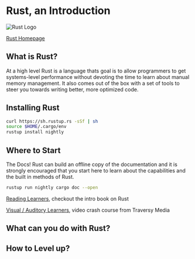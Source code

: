 # Rust, an Introduction

![Rust Logo](https://upload.wikimedia.org/wikipedia/commons/thumb/d/d5/Rust_programming_language_black_logo.svg/440px-Rust_programming_language_black_logo.svg.png)

[Rust Homepage](https://www.rust-lang.org/)

## What is Rust?

At a high level Rust is a language thats goal is to allow programmers to get systems-level performance without devoting the time to learn about manual memory management. It also comes out of the box with a set of tools to steer you towards writing better, more optimized code.

## Installing Rust

```sh
curl https://sh.rustup.rs -sSf | sh  
source $HOME/.cargo/env
rustup install nightly 
```

## Where to Start

The Docs! Rust can build an offline copy of the documentation and it is strongly encouraged that you start here to learn about the capabilities and the built in methods of Rust.

```sh
rustup run nightly cargo doc --open 
```

[Reading Learners](https://doc.rust-lang.org/stable/book/), checkout the intro book on Rust

[Visual / Auditory Learners](https://www.youtube.com/watch?v=zF34dRivLOw), video crash course from Traversy Media



## What can you do with Rust?


## How to Level up?

